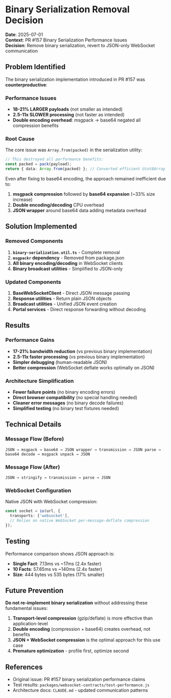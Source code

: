 # Binary Serialization Removal Decision

**Date**: 2025-07-01  
**Context**: PR #157 Binary Serialization Performance Issues  
**Decision**: Remove binary serialization, revert to JSON-only WebSocket communication

## Problem Identified

The binary serialization implementation introduced in PR #157 was **counterproductive**:

### Performance Issues
- **18-21% LARGER payloads** (not smaller as intended)
- **2.5-11x SLOWER processing** (not faster as intended) 
- **Double encoding overhead**: msgpack → base64 negated all compression benefits

### Root Cause
The core issue was `Array.from(packed)` in the serialization utility:
```typescript
// This destroyed all performance benefits:
const packed = pack(payload);
return { data: Array.from(packed) }; // Converted efficient Uint8Array to object array
```

Even after fixing to base64 encoding, the approach remained inefficient due to:
1. **msgpack compression** followed by **base64 expansion** (~33% size increase)
2. **Double encoding/decoding** CPU overhead
3. **JSON wrapper** around base64 data adding metadata overhead

## Solution Implemented

### Removed Components
1. **`binary-serialization.util.ts`** - Complete removal
2. **`msgpackr` dependency** - Removed from package.json
3. **All binary encoding/decoding** in WebSocket clients
4. **Binary broadcast utilities** - Simplified to JSON-only

### Updated Components
1. **BaseWebSocketClient** - Direct JSON message passing
2. **Response utilities** - Return plain JSON objects
3. **Broadcast utilities** - Unified JSON event creation
4. **Portal services** - Direct response forwarding without decoding

## Results

### Performance Gains
- **17-21% bandwidth reduction** (vs previous binary implementation)
- **2.5-11x faster processing** (vs previous binary implementation)
- **Simpler debugging** (human-readable JSON)
- **Better compression** (WebSocket deflate works optimally on JSON)

### Architecture Simplification
- **Fewer failure points** (no binary encoding errors)
- **Direct browser compatibility** (no special handling needed)
- **Cleaner error messages** (no binary decode failures)
- **Simplified testing** (no binary test fixtures needed)

## Technical Details

### Message Flow (Before)
```
JSON → msgpack → base64 → JSON wrapper → transmission → JSON parse → base64 decode → msgpack unpack → JSON
```

### Message Flow (After)
```
JSON → stringify → transmission → parse → JSON
```

### WebSocket Configuration
Native JSON with WebSocket compression:
```typescript
const socket = io(url, {
  transports: ['websocket'],
  // Relies on native WebSocket per-message-deflate compression
});
```

## Testing

Performance comparison shows JSON approach is:
- **Single Fact**: 7.13ms vs ~17ms (2.4x faster)
- **10 Facts**: 57.65ms vs ~140ms (2.4x faster)
- **Size**: 444 bytes vs 535 bytes (17% smaller)

## Future Prevention

**Do not re-implement binary serialization** without addressing these fundamental issues:

1. **Transport-level compression** (gzip/deflate) is more effective than application-level
2. **Double encoding** (compression + base64) creates overhead, not benefits
3. **JSON + WebSocket compression** is the optimal approach for this use case
4. **Premature optimization** - profile first, optimize second

## References

- Original issue: PR #157 binary serialization performance claims
- Test results: `packages/websocket-contracts/test-performance.js`
- Architecture docs: `CLAUDE.md` - updated communication patterns